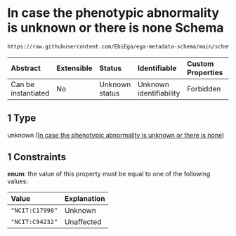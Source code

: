 # In case the phenotypic abnormality is unknown or there is none Schema

```txt
https://raw.githubusercontent.com/EbiEga/ega-metadata-schema/main/schemas/EGA.common-definitions.json#/definitions/phenotypicAbnormality/properties/termId/anyOf/1
```



| Abstract            | Extensible | Status         | Identifiable            | Custom Properties | Additional Properties | Access Restrictions | Defined In                                                                                           |
| :------------------ | :--------- | :------------- | :---------------------- | :---------------- | :-------------------- | :------------------ | :--------------------------------------------------------------------------------------------------- |
| Can be instantiated | No         | Unknown status | Unknown identifiability | Forbidden         | Allowed               | none                | [EGA.common-definitions.json\*](../../../schemas/EGA.common-definitions.json "open original schema") |

## 1 Type

unknown ([In case the phenotypic abnormality is unknown or there is none](ega-12-definitions-phenotypic-abnormality-properties-ontology-constraints-for-this-specific-termid-anyof-in-case-the-phenotypic-abnormality-is-unknown-or-there-is-none.md))

## 1 Constraints

**enum**: the value of this property must be equal to one of the following values:

| Value           | Explanation |
| :-------------- | :---------- |
| `"NCIT:C17998"` | Unknown     |
| `"NCIT:C94232"` | Unaffected  |
